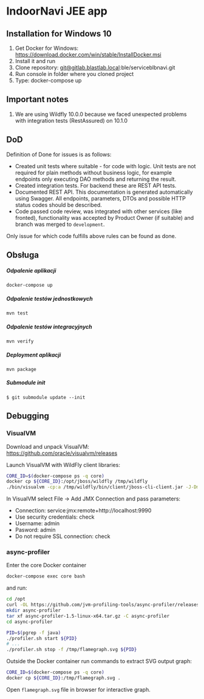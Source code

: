 

# IndoorNavi JEE app

## Installation for Windows 10

1. Get Docker for Windows: https://download.docker.com/win/stable/InstallDocker.msi
2. Install it and run
3. Clone repository: git@gitlab.blastlab.local:ble/serviceblbnavi.git
4. Run console in folder where you cloned project
5. Type: docker-compose up

## Important notes

1. We are using Wildfly 10.0.0 because we faced unexpected problems with integration tests (RestAssured) on 10.1.0

## DoD

Definition of Done for issues is as follows:

- Created unit tests where suitable - for code with logic. Unit tests are not required for plain methods without business logic,
for example endpoints only executing DAO methods and returning the result.
- Created integration tests. For backend these are REST API tests.
- Documented REST API. This documentation is generated automatically using Swagger.
All endpoints, parameters, DTOs and possible HTTP status codes should be described.
- Code passed code review, was integrated with other services (like fronted),
functionality was accepted by Product Owner (if suitable) and branch was merged to `development`.

Only issue for which code fulfills above rules can be found as done.

## Obsługa
##### Odpalenie aplikacji

``` docker-compose up ```

##### Odpalenie testów jednostkowych

``` mvn test ```

##### Odpalenie testów integracyjnych

``` mvn verify ```

##### Deployment aplikacji

``` mvn package ```

##### Submodule init
```$ git submodule update --init```

## Debugging

### VisualVM

Download and unpack VisualVM: https://github.com/oracle/visualvm/releases

Launch VisualVM with WildFly client libraries:

```bash
CORE_ID=$(docker-compose ps -q core)
docker cp ${CORE_ID}:/opt/jboss/wildfly /tmp/wildfly
./bin/visualvm -cp:a /tmp/wildfly/bin/client/jboss-cli-client.jar -J-Dmodule.path=/tmp/wildfly/modules
```

In VisualVM select File -> Add JMX Connection and pass parameters:

- Connection: service:jmx:remote+http://localhost:9990
- Use security credentials: check
- Username: admin
- Pasword: admin
- Do not require SSL connection: check

### async-profiler

Enter the core Docker container

```bash
docker-compose exec core bash
```

and run:

```bash
cd /opt
curl -OL https://github.com/jvm-profiling-tools/async-profiler/releases/download/v1.5/async-profiler-1.5-linux-x64.tar.gz
mkdir async-profiler
tar xf async-profiler-1.5-linux-x64.tar.gz -C async-profiler
cd async-profiler

PID=$(pgrep -f java)
./profiler.sh start ${PID}
# ...
./profiler.sh stop -f /tmp/flamegraph.svg ${PID}
```

Outside the Docker container run commands to extract SVG output graph:

```bash
CORE_ID=$(docker-compose ps -q core)
docker cp ${CORE_ID}:/tmp/flamegraph.svg .
```

Open `flamegraph.svg` file in browser for interactive graph.
